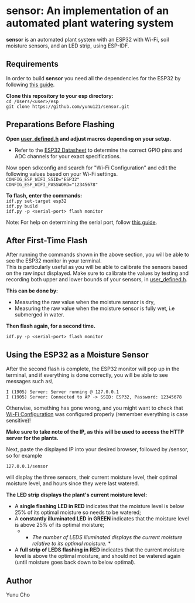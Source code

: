 sensor: An implementation of an automated plant watering system
========================================================================
**sensor** is an automated plant system with an ESP32 with Wi-Fi, 
soil moisture sensors, and an LED strip, using ESP-IDF.

Requirements
------------
In order to build **sensor** you need all the dependencies for the ESP32 by following [this guide](https://docs.espressif.com/projects/esp-idf/en/latest/esp32/get-started/).

**Clone this repository to your esp directory:**\
```cd /Users/<user>/esp```\
```git clone https://github.com/yunu121/sensor.git```

Preparations Before Flashing
----------------------------
**Open [user_defined.h](https://github.com/yunu121/sensor/blob/main/main/user_defined.h) and adjust macros depending on your setup.**
- Refer to the [ESP32 Datasheet](https://www.espressif.com/sites/default/files/documentation/esp32_datasheet_en.pdf) to determine the correct GPIO pins and ADC channels for your exact specifications.

Now open sdkconfig and search for "Wi-Fi Configuration" and edit the following values based
on your Wi-Fi settings.\
```CONFIG_ESP_WIFI_SSID="ESP32"```\
```CONFIG_ESP_WIFI_PASSWORD="12345678"```

**To flash, enter the commands:**\
```idf.py set-target esp32```\
```idf.py build```\
```idf.py -p <serial-port> flash monitor```

Note: For help on determining the serial port, follow [this guide](https://docs.espressif.com/projects/esp-idf/en/latest/esp32/get-started/establish-serial-connection.html).

After First-Time Flash
----------------------
After running the commands shown in the above section, you will be able to see the ESP32 monitor in your terminal.\
This is particularly useful as you will be able to calibrate the sensors based on the raw input displayed.
Make sure to calibrate the values by testing and recording both upper and lower bounds of your sensors, in [user_defined.h](https://github.com/yunu121/sensor/blob/main/main/user_defined.h).

**This can be done by:**
- Measuring the raw value when the moisture sensor is dry,
- Measuring the raw value when the moisture sensor is fully wet, i.e submerged in water.

**Then flash again, for a second time.**

```idf.py -p <serial-port> flash monitor```

Using the ESP32 as a Moisture Sensor
------------------------------------
After the second flash is complete, the ESP32 monitor will pop up in the terminal, and if everything is done correctly, you will be able to see messages such as\

```I (1905) Server: Server running @ 127.0.0.1```\
```I (1905) Server: Connected to AP -> SSID: ESP32, Password: 12345678```

Otherwise, something has gone wrong, and you might want to check that [Wi-Fi Configuration](#after-first-time-flash)
was configured properly (remember everything is case sensitive)!

**Make sure to take note of the IP, as this will be used to access the HTTP server for the plants.**

Next, paste the displayed IP into your desired browser, followed by /sensor, so for example

```127.0.0.1/sensor```

will display the three sensors, their current moisture level, their optimal moisture level, and hours since they were last watered.

**The LED strip displays the plant's current moisture level:**
- A **single flashing LED in RED** indicates that the moisture level is below 25% of its optimal moisture so needs to be watered;
- A **constantly illuminated LED in GREEN** indicates that the moisture level is above 25% of its optimal moisture;
  - * *The number of LEDS illuminated displays the current moisture relative to its optimal moisture.* *
- A **full strip of LEDS flashing in RED** indicates that the current moisture level is above the optimal moisture, and should not be watered again (until moisture goes back down to below optimal).

Author
------
Yunu Cho
